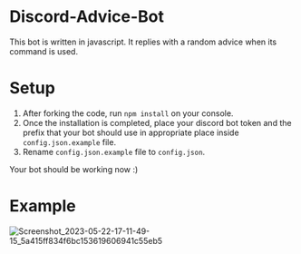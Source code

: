 # Discord-Advice-Bot
This bot is written in javascript. It replies with a random advice when its command is used.

# Setup
1. After forking the code, run `npm install` on your console.
2. Once the installation is completed, place your discord bot token and the prefix that your bot should use in appropriate place inside `config.json.example` file.
3. Rename `config.json.example` file to `config.json`.

Your bot should be working now :)

# Example
![Screenshot_2023-05-22-17-11-49-15_5a415ff834f6bc153619606941c55eb5](https://github.com/Bhaalu-69/Discord-Advice-Bot/assets/116755566/cde42114-7109-440c-98d3-b52a60e21f2b)
